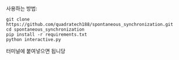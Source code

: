 사용하는 방법:
```
git clone https://github.com/quadratech188/spontaneous_synchronization.git
cd spontaneous_synchronization
pip install -r requirements.txt
python interactive.py
```
터미널에 붙여넣으면 됩니당
